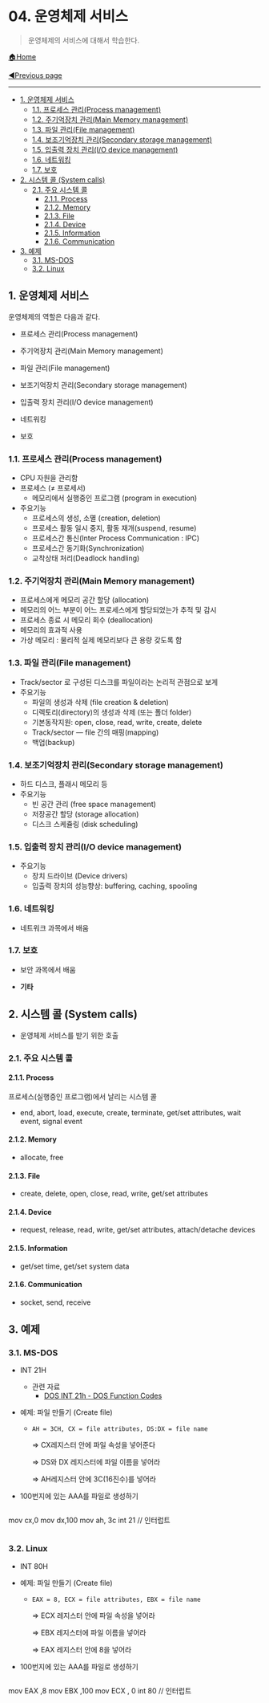 # 04. 운영체제 서비스

> 운영체제의 서비스에 대해서 학습한다.

[🏠Home](https://github.com/batboy118/Study_Note)

[◀Previous page ](./)

---

<!-- TOC -->

- [1. 운영체제 서비스](#1-운영체제-서비스)
	- [1.1. 프로세스 관리(Process management)](#11-프로세스-관리process-management)
	- [1.2. 주기억장치 관리(Main Memory management)](#12-주기억장치-관리main-memory-management)
	- [1.3. 파일 관리(File management)](#13-파일-관리file-management)
	- [1.4. 보조기억장치 관리(Secondary storage management)](#14-보조기억장치-관리secondary-storage-management)
	- [1.5. 입출력 장치 관리(I/O device management)](#15-입출력-장치-관리io-device-management)
	- [1.6. 네트워킹](#16-네트워킹)
	- [1.7. 보호](#17-보호)
- [2. 시스템 콜 (System calls)](#2-시스템-콜-system-calls)
	- [2.1. 주요 시스템 콜](#21-주요-시스템-콜)
		- [2.1.1. Process](#211-process)
		- [2.1.2. Memory](#212-memory)
		- [2.1.3. File](#213-file)
		- [2.1.4. Device](#214-device)
		- [2.1.5. Information](#215-information)
		- [2.1.6. Communication](#216-communication)
- [3. 예제](#3-예제)
	- [3.1. MS-DOS](#31-ms-dos)
	- [3.2. Linux](#32-linux)

<!-- /TOC -->

## 1. 운영체제 서비스

운영체제의 역할은 다음과 같다.

- 프로세스 관리(Process management)

- 주기억장치 관리(Main Memory management)

- 파일 관리(File management)
- 보조기억장치 관리(Secondary storage management)
- 입출력 장치 관리(I/O device management)
- 네트워킹
- 보호

### 1.1. 프로세스 관리(Process management)

- CPU 자원을 관리함
- 프로세스 (≠ 프로세서)
  - 메모리에서 실행중인 프로그램 (program in execution)
- 주요기능
  - 프로세스의 생성, 소멸 (creation, deletion)
  - 프로세스 활동 일시 중지, 활동 재개(suspend, resume)
  - 프로세스간 통신(Inter Process Communication : IPC)
  - 프로세스간 동기화(Synchronization)
  - 교착상태 처리(Deadlock handling)

### 1.2. 주기억장치 관리(Main Memory management)

- 프로세스에게 메모리 공간 할당 (allocation)
- 메모리의 어느 부분이 어느 프로세스에게 할당되었는가 추적 및 감시
- 프로세스 종료 시 메모리 회수 (deallocation)
- 메모리의 효과적 사용
- 가상 메모리 : 물리적 실제 메모리보다 큰 용량 갖도록 함

### 1.3. 파일 관리(File management)

- Track/sector 로 구성된 디스크를 파일이라는 논리적 관점으로 보게
- 주요기능
  - 파일의 생성과 삭제 (file creation & deletion)
  - 디렉토리(directory)의 생성과 삭제 (또는 폴더 folder)
  - 기본동작지원: open, close, read, write, create, delete
  - Track/sector — file 간의 매핑(mapping)
  - 백업(backup)

### 1.4. 보조기억장치 관리(Secondary storage management)

- 하드 디스크, 플래시 메모리 등
- 주요기능
  - 빈 공간 관리 (free space management)
  - 저장공간 할당 (storage allocation)
  - 디스크 스케쥴링 (disk scheduling)

### 1.5. 입출력 장치 관리(I/O device management)

- 주요기능
  - 장치 드라이브 (Device drivers)
  - 입출력 장치의 성능향상: buffering, caching, spooling

### 1.6. 네트워킹

- 네트워크 과목에서 배움

### 1.7. 보호

- 보안 과목에서 배움

- **기타**

## 2. 시스템 콜 (System calls)

- 운영체제 서비스를 받기 위한 호출

### 2.1. 주요 시스템 콜

#### 2.1.1. Process

프로세스(실행중인 프로그램)에서 날리는 시스템 콜

- end, abort, load, execute, create, terminate, get/set attributes, wait event, signal event

#### 2.1.2. Memory

- allocate, free

#### 2.1.3. File

- create, delete, open, close, read, write, get/set attributes

#### 2.1.4. Device

- request, release, read, write, get/set attributes, attach/detache devices

#### 2.1.5. Information

- get/set time, get/set system data

#### 2.1.6. Communication

- socket, send, receive

## 3. 예제

### 3.1. MS-DOS

- INT 21H

  - 관련 자료
    - [DOS INT 21h - DOS Function Codes](http://spike.scu.edu.au/~barry/interrupts.html )

- 예제: 파일 만들기 (Create file)

  - `AH = 3CH, CX = file attributes, DS:DX = file name`

    ⇒ CX레지스터 안에 파일 속성을 넣어준다

    ⇒ DS와 DX 레지스터에 파일 이름을 넣어라

    ⇒ AH레지스터 안에 3C(16진수)를 넣어라

- 100번지에 있는 AAA를 파일로 생성하기

  ```assembly
mov cx,0
  mov dx,100
mov ah, 3c
  int 21   // 인터럽트
  ```
```

### 3.2. Linux

- INT 80H

- 예제: 파일 만들기 (Create file)

  - `EAX = 8, ECX = file attributes, EBX = file name`

    ⇒ ECX 레지스터 안에 파일 속성을 넣어라

    ⇒ EBX 레지스터에 파일 이름을 넣어라

    ⇒ EAX 레지스터 안에 8을 넣어라

- 100번지에 있는 AAA를 파일로 생성하기

  ```assembly
mov EAX ,8
  mov EBX ,100
mov ECX , 0
  int 80   // 인터럽트
```

